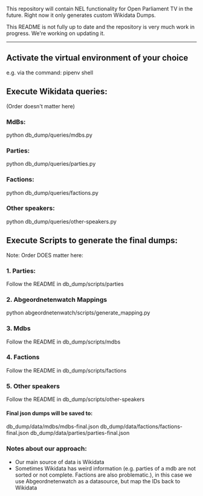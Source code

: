 This repository will contain NEL functionality for Open Parliament TV in the future. Right now it only generates custom Wikidata Dumps.

This README is not fully up to date and the repository is very much work in progress. We're working on updating it.

---

## Activate the virtual environment of your choice

e.g. via the command: pipenv shell

## Execute Wikidata queries:

(Order doesn't matter here)

### MdBs:

python db_dump/queries/mdbs.py

### Parties:

python db_dump/queries/parties.py

### Factions:

python db_dump/queries/factions.py

### Other speakers:

python db_dump/queries/other-speakers.py

## Execute Scripts to generate the final dumps:

Note: Order DOES matter here:

### 1. Parties:

Follow the README in db_dump/scripts/parties

### 2. Abgeordnetenwatch Mappings

python abgeordnetenwatch/scripts/generate_mapping.py

### 3. Mdbs

Follow the README in db_dump/scripts/mdbs

### 4. Factions

Follow the README in db_dump/scripts/factions

### 5. Other speakers

Follow the README in db_dump/scripts/other-speakers

#### Final json dumps will be saved to:

db_dump/data/mdbs/mdbs-final.json
db_dump/data/factions/factions-final.json
db_dump/data/parties/parties-final.json

### Notes about our approach:

- Our main source of data is Wikidata
- Sometimes Wikidata has weird information (e.g. parties of a mdb are not sorted or not complete. Factions are also problematic.), in this case we use Abgeordnetenwatch as a datasource, but map the IDs back to Wikidata
